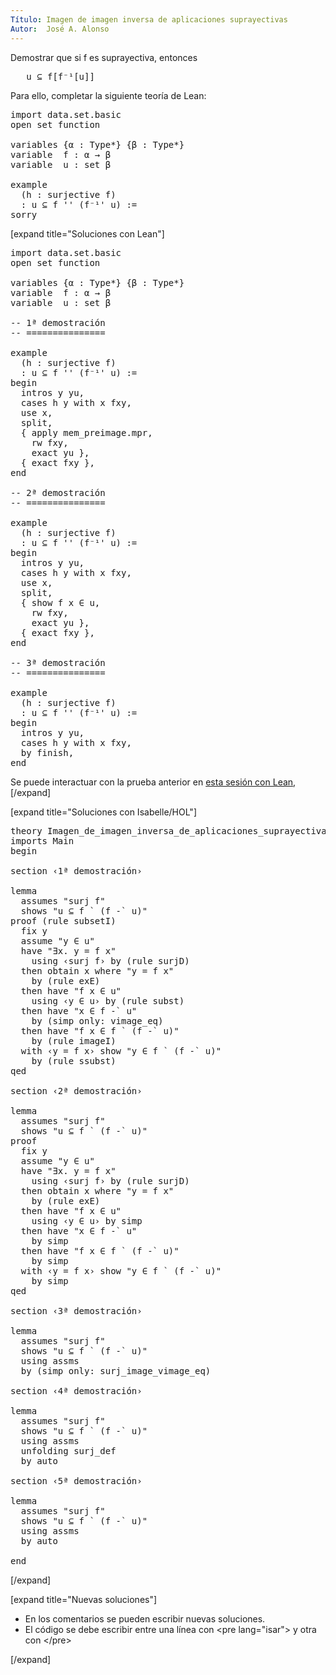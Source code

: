 ```yaml
---
Título: Imagen de imagen inversa de aplicaciones suprayectivas
Autor:  José A. Alonso
---
```


Demostrar que si f es suprayectiva, entonces
<pre lang="text">
   u ⊆ f[f⁻¹[u]]
</pre>

Para ello, completar la siguiente teoría de Lean:

<pre lang="lean">
import data.set.basic
open set function

variables {α : Type*} {β : Type*}
variable  f : α → β
variable  u : set β

example
  (h : surjective f)
  : u ⊆ f '' (f⁻¹' u) :=
sorry
</pre>

[expand title="Soluciones con Lean"]

<pre lang="lean">
import data.set.basic
open set function

variables {α : Type*} {β : Type*}
variable  f : α → β
variable  u : set β

-- 1ª demostración
-- ===============

example
  (h : surjective f)
  : u ⊆ f '' (f⁻¹' u) :=
begin
  intros y yu,
  cases h y with x fxy,
  use x,
  split,
  { apply mem_preimage.mpr,
    rw fxy,
    exact yu },
  { exact fxy },
end

-- 2ª demostración
-- ===============

example
  (h : surjective f)
  : u ⊆ f '' (f⁻¹' u) :=
begin
  intros y yu,
  cases h y with x fxy,
  use x,
  split,
  { show f x ∈ u,
    rw fxy,
    exact yu },
  { exact fxy },
end

-- 3ª demostración
-- ===============

example
  (h : surjective f)
  : u ⊆ f '' (f⁻¹' u) :=
begin
  intros y yu,
  cases h y with x fxy,
  by finish,
end
</pre>

Se puede interactuar con la prueba anterior en <a href="https://bit.ly/3prF7Pz" rel="noopener noreferrer" target="_blank">esta sesión con Lean</a>,
[/expand]

[expand title="Soluciones con Isabelle/HOL"]

<pre lang="isar">
theory Imagen_de_imagen_inversa_de_aplicaciones_suprayectivas
imports Main
begin

section ‹1ª demostración›

lemma
  assumes "surj f"
  shows "u ⊆ f ` (f -` u)"
proof (rule subsetI)
  fix y
  assume "y ∈ u"
  have "∃x. y = f x"
    using ‹surj f› by (rule surjD)
  then obtain x where "y = f x"
    by (rule exE)
  then have "f x ∈ u"
    using ‹y ∈ u› by (rule subst)
  then have "x ∈ f -` u"
    by (simp only: vimage_eq)
  then have "f x ∈ f ` (f -` u)"
    by (rule imageI)
  with ‹y = f x› show "y ∈ f ` (f -` u)"
    by (rule ssubst)
qed

section ‹2ª demostración›

lemma
  assumes "surj f"
  shows "u ⊆ f ` (f -` u)"
proof
  fix y
  assume "y ∈ u"
  have "∃x. y = f x"
    using ‹surj f› by (rule surjD)
  then obtain x where "y = f x"
    by (rule exE)
  then have "f x ∈ u"
    using ‹y ∈ u› by simp
  then have "x ∈ f -` u"
    by simp
  then have "f x ∈ f ` (f -` u)"
    by simp
  with ‹y = f x› show "y ∈ f ` (f -` u)"
    by simp
qed

section ‹3ª demostración›

lemma
  assumes "surj f"
  shows "u ⊆ f ` (f -` u)"
  using assms
  by (simp only: surj_image_vimage_eq)

section ‹4ª demostración›

lemma
  assumes "surj f"
  shows "u ⊆ f ` (f -` u)"
  using assms
  unfolding surj_def
  by auto

section ‹5ª demostración›

lemma
  assumes "surj f"
  shows "u ⊆ f ` (f -` u)"
  using assms
  by auto

end
</pre>
[/expand]

[expand title="Nuevas soluciones"]
<ul>
<li>En los comentarios se pueden escribir nuevas soluciones.
<li>El código se debe escribir entre una línea con &#60;pre lang=&quot;isar&quot;&#62; y otra con &#60;/pre&#62;
</ul>
[/expand]
